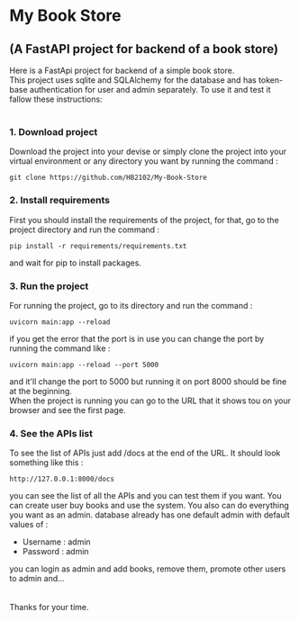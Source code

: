 # My Book Store

## (A FastAPI project for backend of a book store)

Here is a FastApi project for backend of a simple book store.  
This project uses sqlite and SQLAlchemy for the database and has token-base authentication for user and admin
separately.
To use it and test it fallow these instructions:
<br><br>

### 1. Download project

Download the project into your devise or simply clone the project into your virtual environment or any directory
you want by running the
command :

```commandline
git clone https://github.com/HB2102/My-Book-Store
```

### 2. Install requirements

First you should install the requirements of the project, for that, go to the project directory and run the command :

```commandline
pip install -r requirements/requirements.txt
```

and wait for pip to install packages.

### 3. Run the project

For running the project, go to its directory and run the command :

```commandline
uvicorn main:app --reload
```

if you get the error that the port is in use you can change the port by running the command like :

```commandline
uvicorn main:app --reload --port 5000
```

and it'll change the port to 5000 but running it on port 8000 should be fine at the beginning.  
When the project is running you can go to the URL that it shows tou on your browser and see the first page.

### 4. See the APIs list

To see the list of APIs just add /docs at the end of the URL. It should look something like this :

```Url
http://127.0.0.1:8000/docs
```

you can see the list of all the APIs and you can test them if you want. You can create user buy books and use the
system.
You also can do everything you want as an admin. database already has one default admin with default values of :

- Username : admin
- Password : admin

you can login as admin and add books, remove them, promote other users to admin and...
<br><br><br>
Thanks for your time.
